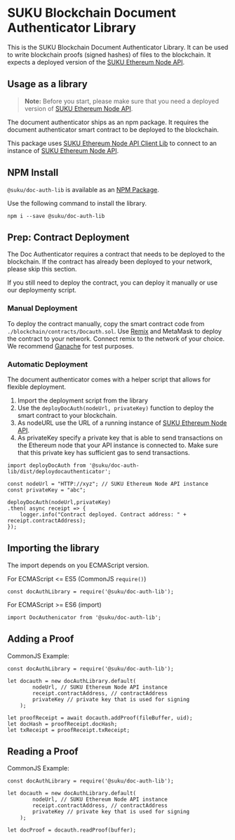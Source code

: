# SUKU Blockchain Document Authenticator Library
This is the SUKU Blockchain Document Authenticator Library. It can be used to write blockchain proofs (signed hashes) of files to the blockchain. It expects a deployed version of the [SUKU Ethereum Node API](https://github.com/SukuLab/suku-ethereum-node-api).

## Usage as a library

> **Note:** Before you start, please make sure that you need a deployed version of [SUKU Ethereum Node API](https://github.com/SukuLab/suku-ethereum-node-api). 

The document authenticator ships as an npm package. It requires the document authenticator smart contract to be deployed to the blockchain. 

This package uses [SUKU Ethereum Node API Client Lib](https://github.com/SukuLab/suku-ethereum-node-api-client-lib) to connect to an instance of [SUKU Ethereum Node API](https://github.com/SukuLab/suku-ethereum-node-api).

## NPM Install
`@suku/doc-auth-lib` is available as an [NPM Package](https://www.npmjs.com/package/@suku/doc-auth-lib).

Use the following command to install the library.
```
npm i --save @suku/doc-auth-lib
```

## Prep: Contract Deployment
The Doc Authenticator requires a contract that needs to be deployed to the blockchain. If the contract has already been deployed to your network, please skip this section.

If you still need to deploy the contract, you can deploy it manually or use our deploymenty script. 

### Manual Deployment
To deploy the contract manually, copy the smart contract code from `./blockchain/contracts/Docauth.sol`. Use [Remix](https://remix.ethereum.org/) and MetaMask to deploy the contract to your network. Connect remix to the network of your choice. We recommend [Ganache](https://truffleframework.com/ganache) for test purposes.

### Automatic Deployment
The document authenticator comes with a helper script that allows for flexible deployment.

1. Import the deployment script from the library
2. Use the `deployDocAuth(nodeUrl, privateKey)` function to deploy the smart contract to your blockchain.
3. As nodeURL use the URL of a running instance of [SUKU Ethereum Node API](https://github.com/SukuLab/suku-ethereum-node-api).
4. As privateKey specify a private key that is able to send transactions on the Ethereum node that your API instance is connected to. Make sure that this private key has sufficient gas to send transactions. 

```
import deployDocAuth from '@suku/doc-auth-lib/dist/deploydocauthenticator';

const nodeUrl = "HTTP://xyz"; // SUKU Ethereum Node API instance
const privateKey = "abc"; 

deployDocAuth(nodeUrl,privateKey)
.then( async receipt => {
    logger.info("Contract deployed. Contract address: " + receipt.contractAddress);
});

 ```

## Importing the library
The import depends on you ECMAScript version. 

For ECMAScript <= ES5 (CommonJS `require()`)
```
const docAuthLibrary = require('@suku/doc-auth-lib');
```

For ECMAScript >= ES6 (import)
```
import DocAuthenicator from '@suku/doc-auth-lib';
```

## Adding a Proof
CommonJS Example:
```
const docAuthLibrary = require('@suku/doc-auth-lib');

let docauth = new docAuthLibrary.default(
        nodeUrl, // SUKU Ethereum Node API instance
        receipt.contractAddress, // contractAddress
        privateKey // private key that is used for signing
    );

let proofReceipt = await docauth.addProof(fileBuffer, uid);
let docHash = proofReceipt.docHash;
let txReceipt = proofReceipt.txReceipt;
```

## Reading a Proof
CommonJS Example:
```
const docAuthLibrary = require('@suku/doc-auth-lib');

let docauth = new docAuthLibrary.default(
        nodeUrl, // SUKU Ethereum Node API instance
        receipt.contractAddress, // contractAddress
        privateKey // private key that is used for signing
    );

let docProof = docauth.readProof(buffer);
```



